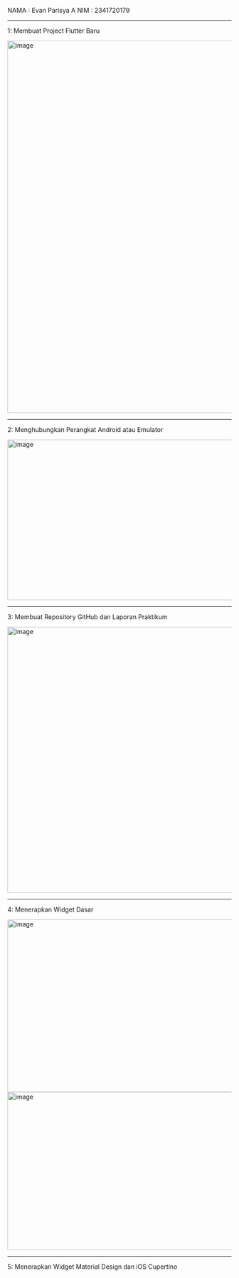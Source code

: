 NAMA : Evan Parisya A
NIM  : 2341720179

***
1: Membuat Project Flutter Baru

<img width="1680" height="837" alt="image" src="https://github.com/user-attachments/assets/ab3c8c18-f4bc-4f77-a834-8fb0b274a686" />

***
2: Menghubungkan Perangkat Android atau Emulator

<img width="1458" height="361" alt="image" src="https://github.com/user-attachments/assets/687f06e0-f7be-4512-9f06-db9c5d2df798" />

***
3: Membuat Repository GitHub dan Laporan Praktikum

<img width="1919" height="598" alt="image" src="https://github.com/user-attachments/assets/6d983bae-e78b-4433-a03b-019b2f8034e9" />

***
4: Menerapkan Widget Dasar

<img width="657" height="388" alt="image" src="https://github.com/user-attachments/assets/e33f3e98-3d72-453b-b40b-793f5ba4863f" />

<img width="632" height="355" alt="image" src="https://github.com/user-attachments/assets/c5ef2d11-082d-4041-9d93-05d2b67ebeed" />

***
5: Menerapkan Widget Material Design dan iOS Cupertino

